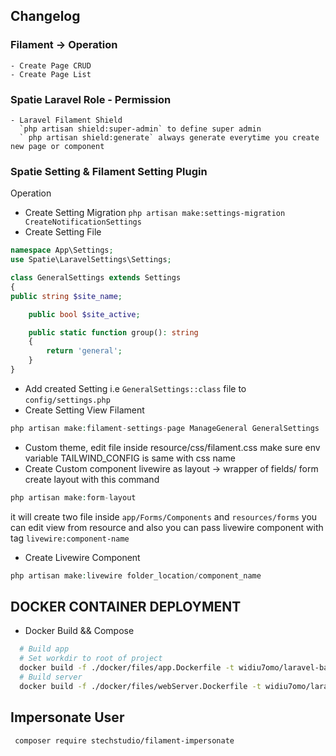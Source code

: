 ## Changelog

### Filament -> Operation

    - Create Page CRUD
    - Create Page List

### Spatie Laravel Role - Permission
    - Laravel Filament Shield
      `php artisan shield:super-admin` to define super admin
      ` php artisan shield:generate` always generate everytime you create new page or component

### Spatie Setting & Filament Setting Plugin

Operation

-   Create Setting Migration
    `php artisan make:settings-migration CreateNotificationSettings`
-   Create Setting File

```php
namespace App\Settings;
use Spatie\LaravelSettings\Settings;

class GeneralSettings extends Settings
{
public string $site_name;

    public bool $site_active;

    public static function group(): string
    {
        return 'general';
    }
}
```

-   Add created Setting i.e `GeneralSettings::class` file to `config/settings.php`
-   Create Setting View Filament

```php
php artisan make:filament-settings-page ManageGeneral GeneralSettings
```

-   Custom theme, edit file inside resource/css/filament.css make sure env variable TAILWIND_CONFIG is same with css name
-   Create Custom component livewire as layout -> wrapper of fields/ form
    create layout with this command

```php
php artisan make:form-layout
```

it will create two file inside `app/Forms/Components` and `resources/forms`
you can edit view from resource and also you can pass livewire component with tag `livewire:component-name`

-   Create Livewire Component

```php
php artisan make:livewire folder_location/component_name
```

## DOCKER CONTAINER DEPLOYMENT

-   Docker Build && Compose

```bash
  # Build app
  # Set workdir to root of project
  docker build -f ./docker/files/app.Dockerfile -t widiu7omo/laravel-backend-template-app .
  # Build server
  docker build -f ./docker/files/webServer.Dockerfile -t widiu7omo/laravel-backend-template-server .
```

## Impersonate User
``` composer require stechstudio/filament-impersonate```

